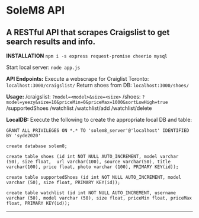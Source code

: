 # SoleM8 API
A RESTful API that scrapes Craigslist to get search results and info.
---
**INSTALLATION**
`npm i -s express request-promise cheerio mysql`

Start local server:
`node app.js`

**API Endpoints:** 
Execute a webscrape for Craiglist Toronto: `localhost:3000/craigslist/`
Return shoes from DB: `localhost:3000/shoes/`

**Usage:** 
/craigslist: `?model=<model>&size=<size>`
/shoes: `?model=yeezy&size=10&priceMin=0&priceMax=1000&sortLowHigh=true`
/supportedShoes 
/watchlist 
/watchlist/add 
/watchlist/delete

**LocalDB:**
Execute the following to create the appropriate local DB and table:

`GRANT ALL PRIVILEGES ON *.* TO 'solem8_server'@'localhost' IDENTIFIED BY 'syde2020'`

`create database solem8;`

`create table shoes (id int NOT NULL AUTO_INCREMENT, model varchar (50), size float,  url varchar(100), source varchar(50), title varchar(100), price float, photo varchar (100), PRIMARY KEY(id));`

`create table supportedShoes (id int NOT NULL AUTO_INCREMENT, model varchar (50), size float, PRIMARY KEY(id));`

`create table watchlist (id int NOT NULL AUTO_INCREMENT, username varchar (50), model varchar (50), size float, priceMin float, priceMax float, PRIMARY KEY(id));`


---

